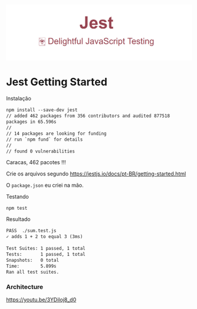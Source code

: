![jestjs.png](jestjs.png)

# Jest Getting Started

Instalação

    npm install --save-dev jest
    // added 462 packages from 356 contributors and audited 877518 packages in 65.596s
    //
    // 14 packages are looking for funding
    // run `npm fund` for details
    //
    // found 0 vulnerabilities

Caracas, 462 pacotes !!!

Crie os arquivos segundo https://jestjs.io/docs/pt-BR/getting-started.html

O `package.json` eu criei na mão.

Testando

    npm test

Resultado

    PASS  ./sum.test.js
    ✓ adds 1 + 2 to equal 3 (3ms)

    Test Suites: 1 passed, 1 total
    Tests:       1 passed, 1 total
    Snapshots:   0 total
    Time:        5.899s
    Ran all test suites.


### Architecture

https://youtu.be/3YDiloj8_d0
